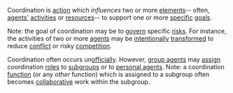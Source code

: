 Coordination is [action](https://github.com/gcassel/Modular-Organization-Terminology/blob/master/terms/action.md) which *influences* two or more [elements](https://github.com/gcassel/Modular-Organization-Terminology/blob/master/terms/element.md)-- often, [agents'](https://github.com/gcassel/Modular-Organization-Terminology/blob/master/terms/agent.md) [activities](https://github.com/gcassel/Modular-Organization-Terminology/blob/master/terms/activity.md) or [resources](https://github.com/gcassel/Modular-Organization-Terminology/blob/master/terms/resource.md)-- to support one or more [specific](https://github.com/gcassel/Modular-Organization-Terminology/blob/master/terms/specific.md) [goals](https://github.com/gcassel/Modular-Organization-Terminology/blob/master/terms/goal.md).  
 
Note: the goal of coordination may be to [govern](https://github.com/gcassel/Modular-Organization-Terminology/blob/master/terms/governance.md) specific [risks](https://github.com/gcassel/Modular-Organization-Terminology/blob/master/terms/risk.md).  For instance, the activities of two or more [agents](https://github.com/gcassel/Modular-Organization-Terminology/blob/master/terms/agent.md) may be [intentionally](https://github.com/gcassel/Modular-Organization-Terminology/blob/master/terms/intention.md) [transformed](https://github.com/gcassel/Modular-Organization-Terminology/blob/master/terms/transform.md) to reduce [conflict](https://github.com/gcassel/Modular-Organization-Terminology/blob/master/terms/conflict.md) or risky [competition](https://github.com/gcassel/Modular-Organization-Terminology/blob/master/terms/competition.md).
 
Coordination often occurs un[officially](https://github.com/gcassel/Modular-Organization-Terminology/blob/master/terms/official.md).  However, [group agents](https://github.com/gcassel/Modular-Organization-Terminology/blob/master/compound-terms/group-agent.md) may [assign](https://github.com/gcassel/Modular-Organization-Terminology/blob/master/terms/assign.md) coordination [roles](https://github.com/gcassel/Modular-Organization-Terminology/blob/master/terms/role.md) to [subgroups](https://github.com/gcassel/Modular-Organization-Terminology/blob/master/terms/subgroup.md) or to [personal agents](https://github.com/gcassel/Modular-Organization-Terminology/blob/master/terms/personal-agent.md).  Note: a coordination [function](https://github.com/gcassel/Modular-Organization-Terminology/blob/master/terms/function.md) (or any *other* function) which is assigned to a subgroup often becomes [collaborative](https://github.com/gcassel/Modular-Organization-Terminology/blob/master/terms/collaboration.md) work within the subgroup.
